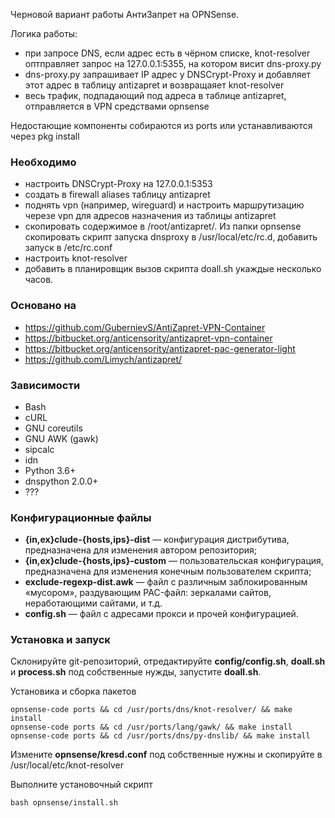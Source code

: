 Черновой вариант работы АнтиЗапрет на OPNSense.

Логика работы:

- при запросе DNS, если адрес есть в чёрном списке, knot-resolver оптправляет запрос на 127.0.0.1:5355, на котором висит dns-proxy.py
- dns-proxy.py запрашивает IP адрес у DNSCrypt-Proxy и добавляет этот адрес в таблицу antizapret и возвращаяет knot-resolver
- весь трафик, подпадающий под адреса в таблице antizapret, отправляется в VPN средствами opnsense

Недостающие компоненты собираются из ports или устанавливаются через pkg install

### Необходимо

- настроить DNSCrypt-Proxy на 127.0.0.1:5353
- создать в firewall aliases таблицу antizapret
- поднять vpn (например, wireguard) и настроить маршрутизацию черезе vpn для адресов назначения из таблицы antizapret
- скопировать содержимое в /root/antizapret/. Из папки opnsense скопировать скрипт запуска dnsproxy в /usr/local/etc/rc.d, добавить запуск в /etc/rc.conf
- настроить knot-resolver
- добавить в планировщик вызов скрипта doall.sh укаждые несколько часов.

### Основано на

- <https://github.com/GubernievS/AntiZapret-VPN-Container>
- <https://bitbucket.org/anticensority/antizapret-vpn-container>
- <https://bitbucket.org/anticensority/antizapret-pac-generator-light>
- <https://github.com/Limych/antizapret/>

### Зависимости

- Bash
- cURL
- GNU coreutils
- GNU AWK (gawk)
- sipcalc
- idn
- Python 3.6+
- dnspython 2.0.0+
- ???

### Конфигурационные файлы

- **{in,ex}clude-{hosts,ips}-dist** — конфигурация дистрибутива, предназначена для изменения автором репозитория;
- **{in,ex}clude-{hosts,ips}-custom** — пользовательская конфигурация, предназначена для изменения конечным пользователем скрипта;
- **exclude-regexp-dist.awk** — файл с различным заблокированным «мусором», раздувающим PAC-файл: зеркалами сайтов, неработающими сайтами, и т.д.
- **config.sh** — файл с адресами прокси и прочей конфигурацией.

### Установка и запуск

Склонируйте git-репозиторий, отредактируйте **config/config.sh**, **doall.sh** и **process.sh** под собственные нужды, запустите **doall.sh**.

Установика и сборка пакетов
```
opnsense-code ports && cd /usr/ports/dns/knot-resolver/ && make install
opnsense-code ports && cd /usr/ports/lang/gawk/ && make install
opnsense-code ports && cd /usr/ports/dns/py-dnslib/ && make install
```

Измените **opnsense/kresd.conf** под собственные нужны и скопируйте в /usr/local/etc/knot-resolver

Выполните установочный скрипт
```
bash opnsense/install.sh
```
